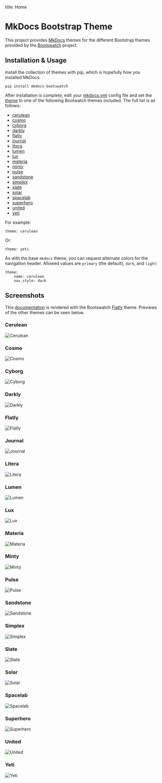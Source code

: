 title: Home

# MkDocs Bootstrap Theme

This project provides [MkDocs] themes for the different Bootstrap themes
provided by the [Bootswatch] project.


## Installation & Usage

Install the collection of themes with pip, which is hopefully how you
installed MkDocs.

    pip install mkdocs-bootswatch


After installation is complete, edit your [mkdocs.yml] config file and set the
[theme] to one of the following Bootwatch themes included. The full list is as
follows:

 - [cerulean](#cerulean)
 - [cosmo](#cosmo)
 - [cyborg](#cyborg)
 - [darkly](#darkly)
 - [flatly](#flatly)
 - [journal](#journal)
 - [litera](#litera)
 - [lumen](#lumen)
 - [lux](#lux)
 - [materia](#materia)
 - [minty](#minty)
 - [pulse](#pulse)
 - [sandstone](#sandstone)
 - [simplex](#simplex)
 - [slate](#slate)
 - [solar](#solar)
 - [spacelab](#spacelab)
 - [superhero](#superhero)
 - [united](#united)
 - [yeti](#yeti)

For example:

    theme: cerulean

Or:

    theme: yeti

As with the base `mkdocs` theme, you can request alternate colors for the
navigation header. Allowed values are `primary` (the default), `dark`, and
`light`:

    theme:
        name: cerulean
        nav_style: dark

## Screenshots

This [documentation] is rendered with the Bootswatch [Flatly](#flatly) theme.
Previews of the other themes can be seen below.

### Cerulean
![Cerulean](/screenshots/cerulean.png)

### Cosmo
![Cosmo](/screenshots/cosmo.png)

### Cyborg
![Cyborg](/screenshots/cyborg.png)

### Darkly
![Darkly](/screenshots/darkly.png)

### Flatly
![Flatly](/screenshots/flatly.png)

### Journal
![Journal](/screenshots/journal.png)

### Litera
![Litera](/screenshots/litera.png)

### Lumen
![Lumen](/screenshots/lumen.png)

### Lux
![Lux](/screenshots/lux.png)

### Materia
![Materia](/screenshots/materia.png)

### Minty
![Minty](/screenshots/minty.png)

### Pulse
![Pulse](/screenshots/pulse.png)

### Sandstone
![Sandstone](/screenshots/sandstone.png)

### Simplex
![Simplex](/screenshots/simplex.png)

### Slate
![Slate](/screenshots/slate.png)

### Solar
![Solar](/screenshots/solar.png)

### Spacelab
![Spacelab](/screenshots/spacelab.png)

### Superhero
![Superhero](/screenshots/superhero.png)

### United
![United](/screenshots/united.png)

### Yeti
![Yeti](/screenshots/yeti.png)

[Mkdocs]: http://www.mkdocs.org
[mkdocs.yml]: http://www.mkdocs.org/user-guide/configuration/
[theme]: http://www.mkdocs.org/user-guide/configuration/#theme
[documentation]: http://mkdocs.github.io/mkdocs-bootstrap/
[Bootswatch]: https://bootswatch.com/
